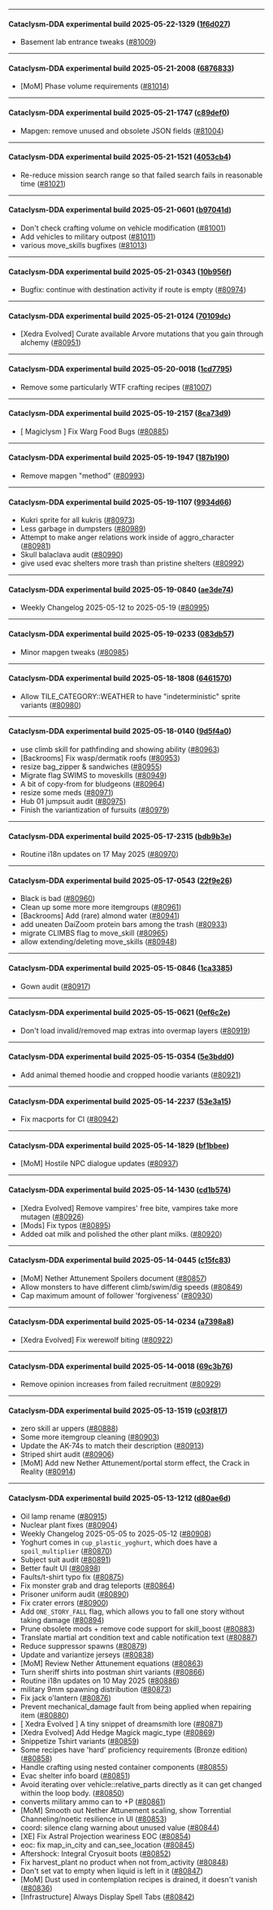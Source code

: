 
---

#### Cataclysm-DDA experimental build 2025-05-22-1329 ([1f6d027](https://github.com/CleverRaven/Cataclysm-DDA/releases/tag/cdda-experimental-2025-05-22-1329))

* Basement lab entrance tweaks ([#81009](https://github.com/CleverRaven/Cataclysm-DDA/pull/81009))

---

#### Cataclysm-DDA experimental build 2025-05-21-2008 ([6876833](https://github.com/CleverRaven/Cataclysm-DDA/releases/tag/cdda-experimental-2025-05-21-2008))

* [MoM] Phase volume requirements ([#81014](https://github.com/CleverRaven/Cataclysm-DDA/pull/81014))

---

#### Cataclysm-DDA experimental build 2025-05-21-1747 ([c89def0](https://github.com/CleverRaven/Cataclysm-DDA/releases/tag/cdda-experimental-2025-05-21-1747))

* Mapgen: remove unused and obsolete JSON fields ([#81004](https://github.com/CleverRaven/Cataclysm-DDA/pull/81004))

---

#### Cataclysm-DDA experimental build 2025-05-21-1521 ([4053cb4](https://github.com/CleverRaven/Cataclysm-DDA/releases/tag/cdda-experimental-2025-05-21-1521))

* Re-reduce mission search range so that failed search fails in reasonable time ([#81021](https://github.com/CleverRaven/Cataclysm-DDA/pull/81021))

---

#### Cataclysm-DDA experimental build 2025-05-21-0601 ([b97041d](https://github.com/CleverRaven/Cataclysm-DDA/releases/tag/cdda-experimental-2025-05-21-0601))

* Don't check crafting volume on vehicle modification ([#81001](https://github.com/CleverRaven/Cataclysm-DDA/pull/81001))
* Add vehicles to military outpost ([#81011](https://github.com/CleverRaven/Cataclysm-DDA/pull/81011))
* various move_skills bugfixes ([#81013](https://github.com/CleverRaven/Cataclysm-DDA/pull/81013))

---

#### Cataclysm-DDA experimental build 2025-05-21-0343 ([10b956f](https://github.com/CleverRaven/Cataclysm-DDA/releases/tag/cdda-experimental-2025-05-21-0343))

* Bugfix: continue with destination activity if route is empty ([#80974](https://github.com/CleverRaven/Cataclysm-DDA/pull/80974))

---

#### Cataclysm-DDA experimental build 2025-05-21-0124 ([70109dc](https://github.com/CleverRaven/Cataclysm-DDA/releases/tag/cdda-experimental-2025-05-21-0124))

* [Xedra Evolved] Curate available Arvore mutations that you gain through alchemy ([#80951](https://github.com/CleverRaven/Cataclysm-DDA/pull/80951))

---

#### Cataclysm-DDA experimental build 2025-05-20-0018 ([1cd7795](https://github.com/CleverRaven/Cataclysm-DDA/releases/tag/cdda-experimental-2025-05-20-0018))

* Remove some particularly WTF crafting recipes ([#81007](https://github.com/CleverRaven/Cataclysm-DDA/pull/81007))

---

#### Cataclysm-DDA experimental build 2025-05-19-2157 ([8ca73d9](https://github.com/CleverRaven/Cataclysm-DDA/releases/tag/cdda-experimental-2025-05-19-2157))

* [ Magiclysm ] Fix Warg Food Bugs ([#80885](https://github.com/CleverRaven/Cataclysm-DDA/pull/80885))

---

#### Cataclysm-DDA experimental build 2025-05-19-1947 ([187b190](https://github.com/CleverRaven/Cataclysm-DDA/releases/tag/cdda-experimental-2025-05-19-1947))

* Remove mapgen "method" ([#80993](https://github.com/CleverRaven/Cataclysm-DDA/pull/80993))

---

#### Cataclysm-DDA experimental build 2025-05-19-1107 ([9934d66](https://github.com/CleverRaven/Cataclysm-DDA/releases/tag/cdda-experimental-2025-05-19-1107))

* Kukri sprite for all kukris ([#80973](https://github.com/CleverRaven/Cataclysm-DDA/pull/80973))
* Less garbage in dumpsters ([#80989](https://github.com/CleverRaven/Cataclysm-DDA/pull/80989))
* Attempt to make anger relations work inside of aggro_character ([#80981](https://github.com/CleverRaven/Cataclysm-DDA/pull/80981))
* Skull balaclava audit ([#80990](https://github.com/CleverRaven/Cataclysm-DDA/pull/80990))
* give used evac shelters more trash than pristine shelters ([#80992](https://github.com/CleverRaven/Cataclysm-DDA/pull/80992))

---

#### Cataclysm-DDA experimental build 2025-05-19-0840 ([ae3de74](https://github.com/CleverRaven/Cataclysm-DDA/releases/tag/cdda-experimental-2025-05-19-0840))

* Weekly Changelog 2025-05-12 to 2025-05-19 ([#80995](https://github.com/CleverRaven/Cataclysm-DDA/pull/80995))

---

#### Cataclysm-DDA experimental build 2025-05-19-0233 ([083db57](https://github.com/CleverRaven/Cataclysm-DDA/releases/tag/cdda-experimental-2025-05-19-0233))

* Minor mapgen tweaks ([#80985](https://github.com/CleverRaven/Cataclysm-DDA/pull/80985))

---

#### Cataclysm-DDA experimental build 2025-05-18-1808 ([6461570](https://github.com/CleverRaven/Cataclysm-DDA/releases/tag/cdda-experimental-2025-05-18-1808))

* Allow TILE_CATEGORY::WEATHER to have "indeterministic" sprite variants ([#80980](https://github.com/CleverRaven/Cataclysm-DDA/pull/80980))

---

#### Cataclysm-DDA experimental build 2025-05-18-0140 ([9d5f4a0](https://github.com/CleverRaven/Cataclysm-DDA/releases/tag/cdda-experimental-2025-05-18-0140))

* use climb skill for pathfinding and showing ability ([#80963](https://github.com/CleverRaven/Cataclysm-DDA/pull/80963))
* [Backrooms] Fix wasp/dermatik roofs ([#80953](https://github.com/CleverRaven/Cataclysm-DDA/pull/80953))
* resize bag_zipper & sandwiches ([#80955](https://github.com/CleverRaven/Cataclysm-DDA/pull/80955))
* Migrate flag SWIMS to moveskills ([#80949](https://github.com/CleverRaven/Cataclysm-DDA/pull/80949))
* A bit of copy-from for bludgeons ([#80964](https://github.com/CleverRaven/Cataclysm-DDA/pull/80964))
* resize some meds ([#80971](https://github.com/CleverRaven/Cataclysm-DDA/pull/80971))
* Hub 01 jumpsuit audit ([#80975](https://github.com/CleverRaven/Cataclysm-DDA/pull/80975))
* Finish the variantization of fursuits ([#80979](https://github.com/CleverRaven/Cataclysm-DDA/pull/80979))

---

#### Cataclysm-DDA experimental build 2025-05-17-2315 ([bdb9b3e](https://github.com/CleverRaven/Cataclysm-DDA/releases/tag/cdda-experimental-2025-05-17-2315))

* Routine i18n updates on 17 May 2025 ([#80970](https://github.com/CleverRaven/Cataclysm-DDA/pull/80970))

---

#### Cataclysm-DDA experimental build 2025-05-17-0543 ([22f9e26](https://github.com/CleverRaven/Cataclysm-DDA/releases/tag/cdda-experimental-2025-05-17-0543))

* Black is bad ([#80960](https://github.com/CleverRaven/Cataclysm-DDA/pull/80960))
* Clean up some more more itemgroups ([#80961](https://github.com/CleverRaven/Cataclysm-DDA/pull/80961))
* [Backrooms] Add (rare) almond water ([#80941](https://github.com/CleverRaven/Cataclysm-DDA/pull/80941))
* add uneaten DaiZoom protein bars among the trash ([#80933](https://github.com/CleverRaven/Cataclysm-DDA/pull/80933))
* migrate CLIMBS flag to move_skill ([#80965](https://github.com/CleverRaven/Cataclysm-DDA/pull/80965))
* allow extending/deleting move_skills ([#80948](https://github.com/CleverRaven/Cataclysm-DDA/pull/80948))

---

#### Cataclysm-DDA experimental build 2025-05-15-0846 ([1ca3385](https://github.com/CleverRaven/Cataclysm-DDA/releases/tag/cdda-experimental-2025-05-15-0846))

* Gown audit ([#80917](https://github.com/CleverRaven/Cataclysm-DDA/pull/80917))

---

#### Cataclysm-DDA experimental build 2025-05-15-0621 ([0ef6c2e](https://github.com/CleverRaven/Cataclysm-DDA/releases/tag/cdda-experimental-2025-05-15-0621))

* Don't load invalid/removed map extras into overmap layers ([#80919](https://github.com/CleverRaven/Cataclysm-DDA/pull/80919))

---

#### Cataclysm-DDA experimental build 2025-05-15-0354 ([5e3bdd0](https://github.com/CleverRaven/Cataclysm-DDA/releases/tag/cdda-experimental-2025-05-15-0354))

* Add animal themed hoodie and cropped hoodie variants ([#80921](https://github.com/CleverRaven/Cataclysm-DDA/pull/80921))

---

#### Cataclysm-DDA experimental build 2025-05-14-2237 ([53e3a15](https://github.com/CleverRaven/Cataclysm-DDA/releases/tag/cdda-experimental-2025-05-14-2237))

* Fix macports for CI ([#80942](https://github.com/CleverRaven/Cataclysm-DDA/pull/80942))

---

#### Cataclysm-DDA experimental build 2025-05-14-1829 ([bf1bbee](https://github.com/CleverRaven/Cataclysm-DDA/releases/tag/cdda-experimental-2025-05-14-1829))

* [MoM] Hostile NPC dialogue updates ([#80937](https://github.com/CleverRaven/Cataclysm-DDA/pull/80937))

---

#### Cataclysm-DDA experimental build 2025-05-14-1430 ([cd1b574](https://github.com/CleverRaven/Cataclysm-DDA/releases/tag/cdda-experimental-2025-05-14-1430))

* [Xedra Evolved] Remove vampires' free bite, vampires take more mutagen ([#80926](https://github.com/CleverRaven/Cataclysm-DDA/pull/80926))
* [Mods] Fix typos ([#80895](https://github.com/CleverRaven/Cataclysm-DDA/pull/80895))
* Added oat milk and polished the other plant milks. ([#80920](https://github.com/CleverRaven/Cataclysm-DDA/pull/80920))

---

#### Cataclysm-DDA experimental build 2025-05-14-0445 ([c15fc83](https://github.com/CleverRaven/Cataclysm-DDA/releases/tag/cdda-experimental-2025-05-14-0445))

* [MoM] Nether Attunement Spoilers document ([#80857](https://github.com/CleverRaven/Cataclysm-DDA/pull/80857))
* Allow monsters to have different climb/swim/dig speeds ([#80849](https://github.com/CleverRaven/Cataclysm-DDA/pull/80849))
* Cap maximum amount of follower 'forgiveness' ([#80930](https://github.com/CleverRaven/Cataclysm-DDA/pull/80930))

---

#### Cataclysm-DDA experimental build 2025-05-14-0234 ([a7398a8](https://github.com/CleverRaven/Cataclysm-DDA/releases/tag/cdda-experimental-2025-05-14-0234))

* [Xedra Evolved] Fix werewolf biting ([#80922](https://github.com/CleverRaven/Cataclysm-DDA/pull/80922))

---

#### Cataclysm-DDA experimental build 2025-05-14-0018 ([69c3b76](https://github.com/CleverRaven/Cataclysm-DDA/releases/tag/cdda-experimental-2025-05-14-0018))

* Remove opinion increases from failed recruitment ([#80929](https://github.com/CleverRaven/Cataclysm-DDA/pull/80929))

---

#### Cataclysm-DDA experimental build 2025-05-13-1519 ([c03f817](https://github.com/CleverRaven/Cataclysm-DDA/releases/tag/cdda-experimental-2025-05-13-1519))

* zero skill ar uppers ([#80888](https://github.com/CleverRaven/Cataclysm-DDA/pull/80888))
* Some more itemgroup cleaning ([#80903](https://github.com/CleverRaven/Cataclysm-DDA/pull/80903))
* Update the AK-74s to match their description ([#80913](https://github.com/CleverRaven/Cataclysm-DDA/pull/80913))
* Striped shirt audit ([#80906](https://github.com/CleverRaven/Cataclysm-DDA/pull/80906))
* [MoM] Add new Nether Attunement/portal storm effect, the Crack in Reality ([#80914](https://github.com/CleverRaven/Cataclysm-DDA/pull/80914))

---

#### Cataclysm-DDA experimental build 2025-05-13-1212 ([d80ae6d](https://github.com/CleverRaven/Cataclysm-DDA/releases/tag/cdda-experimental-2025-05-13-1212))

* Oil lamp rename ([#80915](https://github.com/CleverRaven/Cataclysm-DDA/pull/80915))
* Nuclear plant fixes ([#80904](https://github.com/CleverRaven/Cataclysm-DDA/pull/80904))
* Weekly Changelog 2025-05-05 to 2025-05-12 ([#80908](https://github.com/CleverRaven/Cataclysm-DDA/pull/80908))
* Yoghurt comes in `cup_plastic_yoghurt`, which does have a `spoil_multiplier` ([#80870](https://github.com/CleverRaven/Cataclysm-DDA/pull/80870))
* Subject suit audit ([#80891](https://github.com/CleverRaven/Cataclysm-DDA/pull/80891))
* Better fault UI ([#80898](https://github.com/CleverRaven/Cataclysm-DDA/pull/80898))
* Faults/t-shirt typo fix ([#80875](https://github.com/CleverRaven/Cataclysm-DDA/pull/80875))
* Fix monster grab and drag teleports ([#80864](https://github.com/CleverRaven/Cataclysm-DDA/pull/80864))
* Prisoner uniform audit ([#80890](https://github.com/CleverRaven/Cataclysm-DDA/pull/80890))
* Fix crater errors ([#80900](https://github.com/CleverRaven/Cataclysm-DDA/pull/80900))
* Add `ONE_STORY_FALL` flag, which allows you to fall one story without taking damage ([#80894](https://github.com/CleverRaven/Cataclysm-DDA/pull/80894))
* Prune obsolete mods + remove code support for skill_boost ([#80883](https://github.com/CleverRaven/Cataclysm-DDA/pull/80883))
* Translate martial art condition text and cable notification text ([#80887](https://github.com/CleverRaven/Cataclysm-DDA/pull/80887))
* Reduce suppressor spawns ([#80879](https://github.com/CleverRaven/Cataclysm-DDA/pull/80879))
* Update and variantize jerseys ([#80838](https://github.com/CleverRaven/Cataclysm-DDA/pull/80838))
* [MoM] Review Nether Attunement equations ([#80863](https://github.com/CleverRaven/Cataclysm-DDA/pull/80863))
* Turn sheriff shirts into postman shirt variants ([#80866](https://github.com/CleverRaven/Cataclysm-DDA/pull/80866))
* Routine i18n updates on 10 May 2025 ([#80886](https://github.com/CleverRaven/Cataclysm-DDA/pull/80886))
* military 9mm spawning distribution ([#80873](https://github.com/CleverRaven/Cataclysm-DDA/pull/80873))
* Fix jack o'lantern ([#80876](https://github.com/CleverRaven/Cataclysm-DDA/pull/80876))
* Prevent mechanical_damage fault from being applied when repairing item ([#80880](https://github.com/CleverRaven/Cataclysm-DDA/pull/80880))
* [ Xedra Evolved ] A tiny snippet of dreamsmith lore ([#80871](https://github.com/CleverRaven/Cataclysm-DDA/pull/80871))
* [Xedra Evolved] Add Hedge Magick magic_type ([#80869](https://github.com/CleverRaven/Cataclysm-DDA/pull/80869))
* Snippetize Tshirt variants ([#80859](https://github.com/CleverRaven/Cataclysm-DDA/pull/80859))
* Some recipes have 'hard' proficiency requirements (Bronze edition) ([#80858](https://github.com/CleverRaven/Cataclysm-DDA/pull/80858))
* Handle crafting using nested container components ([#80855](https://github.com/CleverRaven/Cataclysm-DDA/pull/80855))
* Evac shelter info board ([#80851](https://github.com/CleverRaven/Cataclysm-DDA/pull/80851))
* Avoid iterating over vehicle::relative_parts directly as it can get changed within the loop body. ([#80850](https://github.com/CleverRaven/Cataclysm-DDA/pull/80850))
* converts military ammo can to +P  ([#80861](https://github.com/CleverRaven/Cataclysm-DDA/pull/80861))
* [MoM] Smooth out Nether Attunement scaling, show Torrential Channeling/noetic resilience in UI ([#80853](https://github.com/CleverRaven/Cataclysm-DDA/pull/80853))
* coord: silence clang warning about unused value ([#80844](https://github.com/CleverRaven/Cataclysm-DDA/pull/80844))
* [XE] Fix Astral Projection weariness EOC ([#80854](https://github.com/CleverRaven/Cataclysm-DDA/pull/80854))
* eoc: fix map_in_city and can_see_location ([#80845](https://github.com/CleverRaven/Cataclysm-DDA/pull/80845))
* Aftershock: Integral Cryosuit boots ([#80852](https://github.com/CleverRaven/Cataclysm-DDA/pull/80852))
* Fix harvest_plant no product when not from_activity ([#80848](https://github.com/CleverRaven/Cataclysm-DDA/pull/80848))
* Don't set vat to empty when liquid is left in it ([#80847](https://github.com/CleverRaven/Cataclysm-DDA/pull/80847))
* [MoM] Dust used in contemplation recipes is drained, it doesn't vanish ([#80836](https://github.com/CleverRaven/Cataclysm-DDA/pull/80836))
* [Infrastructure] Always Display Spell Tabs ([#80842](https://github.com/CleverRaven/Cataclysm-DDA/pull/80842))
